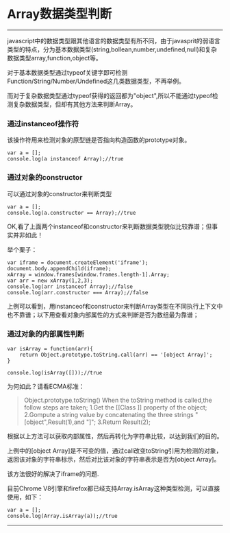 Array数据类型判断
===
-------

javascript中的数据类型跟其他语言的数据类型有所不同，由于javasprit的弱语言类型的特点，分为基本数据类型(string,bollean,number,undefined,null)和复杂数据类型array,function,object等。

对于基本数据类型通过typeof关键字即可检测Function/String/Number/Undefined这几类数据类型，不再举例。

而对于复杂数据类型通过typeof获得的返回都为"object",所以不能通过typeof检测复杂数据类型，但却有其他方法来判断Array。

### 通过instanceof操作符

该操作符用来检测对象的原型链是否指向构造函数的prototype对象。

```
var a = [];
console.log(a instanceof Array);//true
```

### 通过对象的constructor

可以通过对象的constructor来判断类型

```
var a = [];
console.log(a.constructor == Array);//true
```

OK,看了上面两个instanceof和constructor来判断数据类型貌似比较靠谱；但事实并非如此！

举个栗子：
```
var iframe = document.createElement('iframe');
document.body.appendChild(iframe);
xArray = window.frames[window.frames.length-1].Array;
var arr = new xArray(1,2,3);
console.log(arr instanceof Array);//false
console.log(arr.constructor === Array);//false

```
上例可以看到，用instanceof和constructor来判断Array类型在不同执行上下文中也不靠谱；以下用查看对象内部属性的方式来判断是否为数组最为靠谱；

### 通过对象的内部属性判断

```
var isArray = function(arr){
    return Object.prototype.toString.call(arr) == '[object Array]';
}

console.log(isArray([]));//true
```

为何如此？请看ECMA标准：

>Object.prototype.toString() When the toString method is called,the follow steps are taken;
1.Get the [[Class ]] property of the object;
2.Gompute a string value by concatenating the three strings "[object",Result(1),and "]";
3.Return Result(2);

根据以上方法可以获取内部属性，然后再转化为字符串比较，以达到我们的目的。

上例中的[object Array]是不可变的值，通过call改变toString引用为检测的对象，返回该对象的字符串标示，然后对比该对象的字符串表示是否为[object Array]。

该方法很好的解决了iframe的问题.


目前Chrome V8引擎和firefox都已经支持Array.isArray这种类型检测，可以直接使用，如下：
```
var a = [];
console.log(Array.isArray(a));//true
```

-------

